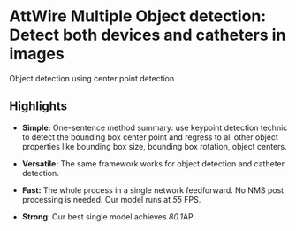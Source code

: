 # AttWire Multiple Object detection: Detect both devices and catheters in images

Object detection using center point detection

## Highlights

- **Simple:** One-sentence method summary: use keypoint detection technic to detect the bounding box center point and regress to all other object properties like bounding box size, bounding box rotation, object centers.

- **Versatile:** The same framework works for object detection and catheter detection.

- **Fast:** The whole process in a single network feedforward. No NMS post processing is needed. Our  model runs at *55* FPS.

- **Strong**: Our best single model achieves *80.1*AP.


